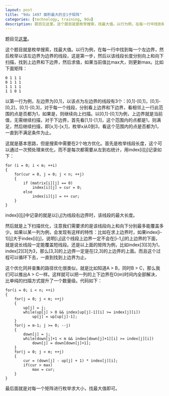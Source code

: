```yaml
---
layout: post
title: "9du 1497 面积最大的全1子矩阵"
categories: [technology, training, 9du]
description: 题目见这里。这个题目就是枚举搜索，找最大值。以行为例，在每一行中找到每一个左边界，然后枚举以该左边界为边界的线段，这是第一步，然后以该线段长度分别向上和向下扫描，找到上边界和下边界，然后求值，如果当前值比max大，则更新max。比如下面矩阵
---
```


题目见[这里][problem]。

这个题目就是枚举搜索，找最大值。以行为例，在每一行中找到每一个左边界，然后枚举以该左边界为边界的线段，这是第一步，然后以该线段长度分别向上和向下扫描，找到上边界和下边界，然后求值，如果当前值比max大，则更新max。比如下面矩阵：

	0 1 1 1
	0 1 1 1
	1 1 1 1
	1 1 0 1

以第一行为例，左边界为[0,1]，以该点为左边界的线段有3个：[0,1]-[0,1]，[0,1]-[0,2]，[0,1]-[0,3]，对于每一个线段，分别看上边界和下边界，看相邻上一行此范围的点是否都为1，如果是，则继续向上扫描。以[0,1]-[0,1]为例，上边界就是当前值，无需继续扫描，对于下边界，首先看[1,1]-[1,1]，这个范围内的点都是1，则满足，然后继续扫描，即[x,1]-[x,1]，枚举x从0到3，看这个范围内的点是否都为1，一直到不满足条件为止。

这就是基本思路，但是搜索中需要在2个地方优化。首先是枚举线段长度，这个可以通过一次预处理来优化，而不是每次都需要从左到右统计，用index[i][j]记录如下：

	for (i = 0; i < m; ++i)
	{
		for(cur = 0, j = 0; j < n; ++j)
		{
			if (matrix[i][j] == 0)
				index[i][j] = cur = 0;
			else
				index[i][j] = ++ cur;
		}
	}

index[i][j]中记录的就是以[i,j]为线段右边界时，该线段的最大长度。

然后就是上下扫描优化，注意我们需要求的是该线段向上和向下分别最多能覆盖多少。如果以某一列为例，会发现有这样的特性：比如在求上边界时，如果index[i-1][j]大于index[i][j]，说明[i,j]这个线段上边界一定不会在[i-1,j]的上边界的下面，就是说长线段一定能覆盖短线段。还是以上面的矩阵为例，比如index[3][3]为1，index[2][3]为3，那么[3,3]的上边界一定是在[2,3]的上边界的上面。而且这个过程可以循环下去，一直到找到上边界为止。

这个优化同并查集的路径优化很类似，就是比如知道A > B，同时B > C，那么我们可以推出A > C一样。这样就可以把一列的上下边界在O(m)时间内全部解决，比单纯的扫描方式提升了一个数量级。代码如下：

	for(i = 0; i < n; ++i)
	{
		for(j = 0; j < m; ++j)
		{
			up[j] = j;
			while(up[j] > 0 && index[up[j]-1][i] >= index[j][i])
				up[j] = up[up[j]-1];
		}
		for(j = m-1; j >= 0; --j)
		{
			down[j] = j;
			while(down[j]+1 < m && index[down[j]+1][i] >= index[j][i])
				down[j] = down[down[j]+1];
		}
		for(j = 0; j < m; ++j)
		{
			cur = (down[j] - up[j] + 1) * index[j][i];
			if(cur > max)
				max = cur;
		}
	}
	
最后面就是对每一个矩阵进行枚举求大小，找最大值即可。


[problem]:http://ac.jobdu.com/problem.php?pid=1497